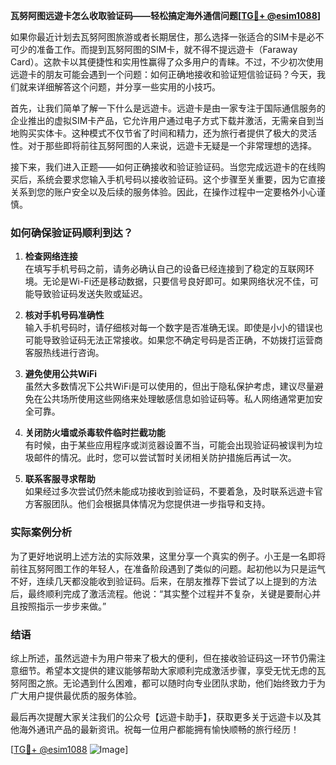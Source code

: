 **瓦努阿图远遊卡怎么收取验证码——轻松搞定海外通信问题[[TG💪+ @esim1088](https://t.me/s/esim1088)]**

如果你最近计划去瓦努阿图旅游或者长期居住，那么选择一张适合的SIM卡是必不可少的准备工作。而提到瓦努阿图的SIM卡，就不得不提远遊卡（Faraway Card）。这款卡以其便捷性和实用性赢得了众多用户的青睐。不过，不少初次使用远遊卡的朋友可能会遇到一个问题：如何正确地接收和验证短信验证码？今天，我们就来详细解答这个问题，并分享一些实用的小技巧。

首先，让我们简单了解一下什么是远遊卡。远遊卡是由一家专注于国际通信服务的企业推出的虚拟SIM卡产品，它允许用户通过电子方式下载并激活，无需亲自到当地购买实体卡。这种模式不仅节省了时间和精力，还为旅行者提供了极大的灵活性。对于那些即将前往瓦努阿图的人来说，远遊卡无疑是一个非常理想的选择。

接下来，我们进入正题——如何正确接收和验证验证码。当您完成远遊卡的在线购买后，系统会要求您输入手机号码以接收验证码。这个步骤至关重要，因为它直接关系到您的账户安全以及后续的服务体验。因此，在操作过程中一定要格外小心谨慎。

### 如何确保验证码顺利到达？

1. **检查网络连接**  
在填写手机号码之前，请务必确认自己的设备已经连接到了稳定的互联网环境。无论是Wi-Fi还是移动数据，只要信号良好即可。如果网络状况不佳，可能导致验证码发送失败或延迟。

2. **核对手机号码准确性**  
输入手机号码时，请仔细核对每一个数字是否准确无误。即使是小小的错误也可能导致验证码无法正常接收。如果您不确定号码是否正确，不妨拨打运营商客服热线进行咨询。

3. **避免使用公共WiFi**  
虽然大多数情况下公共WiFi是可以使用的，但出于隐私保护考虑，建议尽量避免在公共场所使用这些网络来处理敏感信息如验证码等。私人网络通常更加安全可靠。

4. **关闭防火墙或杀毒软件临时拦截功能**  
有时候，由于某些应用程序或浏览器设置不当，可能会出现验证码被误判为垃圾邮件的情况。此时，您可以尝试暂时关闭相关防护措施后再试一次。

5. **联系客服寻求帮助**  
如果经过多次尝试仍然未能成功接收到验证码，不要着急，及时联系远遊卡官方客服团队。他们会根据具体情况为您提供进一步指导和支持。

### 实际案例分析

为了更好地说明上述方法的实际效果，这里分享一个真实的例子。小王是一名即将前往瓦努阿图工作的年轻人，在准备阶段遇到了类似的问题。起初他以为只是运气不好，连续几天都没能收到验证码。后来，在朋友推荐下尝试了以上提到的方法后，最终顺利完成了激活流程。他说：“其实整个过程并不复杂，关键是要耐心并且按照指示一步步来做。”

### 结语

综上所述，虽然远遊卡为用户带来了极大的便利，但在接收验证码这一环节仍需注意细节。希望本文提供的建议能够帮助大家顺利完成激活步骤，享受无忧无虑的瓦努阿图之旅。无论遇到什么困难，都可以随时向专业团队求助，他们始终致力于为广大用户提供最优质的服务体验。

最后再次提醒大家关注我们的公众号【远遊卡助手】，获取更多关于远遊卡以及其他海外通讯产品的最新资讯。祝每一位用户都能拥有愉快顺畅的旅行经历！

[[TG💪+ @esim1088](https://t.me/s/esim1088) ![Image](https://i.postimg.cc/4NQfJmqS/Snipaste-2025-05-13-00-14-12.png)]